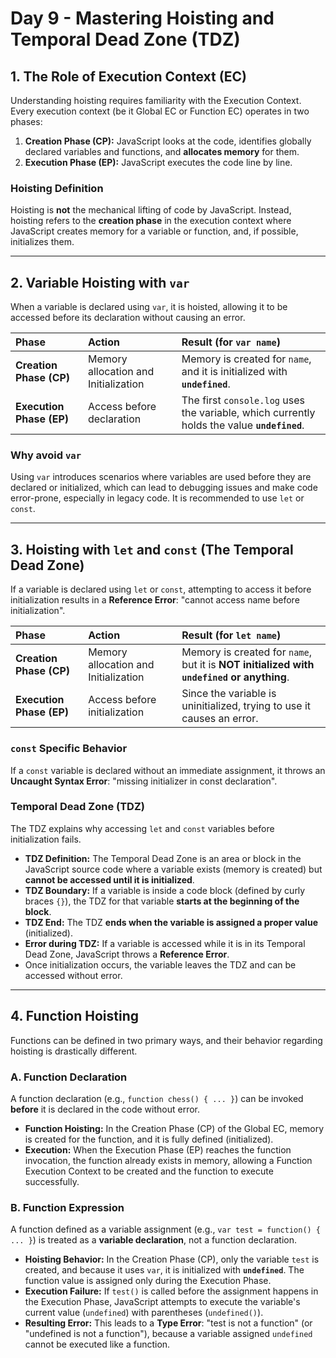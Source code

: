 # Day 9 - Mastering Hoisting and Temporal Dead Zone (TDZ)

## 1. The Role of Execution Context (EC)

Understanding hoisting requires familiarity with the Execution Context. Every execution context (be it Global EC or Function EC) operates in two phases:

1. **Creation Phase (CP):** JavaScript looks at the code, identifies globally declared variables and functions, and **allocates memory** for them.
2. **Execution Phase (EP):** JavaScript executes the code line by line.

### Hoisting Definition

Hoisting is **not** the mechanical lifting of code by JavaScript. Instead, hoisting refers to the **creation phase** in the execution context where JavaScript creates memory for a variable or function, and, if possible, initializes them.

---

## 2. Variable Hoisting with `var`

When a variable is declared using `var`, it is hoisted, allowing it to be accessed before its declaration without causing an error.

| Phase | Action | Result (for `var name`) |
|:------|:-------|:------------------------|
| **Creation Phase (CP)** | Memory allocation and Initialization | Memory is created for `name`, and it is initialized with **`undefined`**. |
| **Execution Phase (EP)** | Access before declaration | The first `console.log` uses the variable, which currently holds the value **`undefined`**. |

### Why avoid `var`

Using `var` introduces scenarios where variables are used before they are declared or initialized, which can lead to debugging issues and make code error-prone, especially in legacy code. It is recommended to use `let` or `const`.

---

## 3. Hoisting with `let` and `const` (The Temporal Dead Zone)

If a variable is declared using `let` or `const`, attempting to access it before initialization results in a **Reference Error**: "cannot access name before initialization".

| Phase | Action | Result (for `let name`) |
|:------|:-------|:------------------------|
| **Creation Phase (CP)** | Memory allocation and Initialization | Memory is created for `name`, but it is **NOT initialized with `undefined` or anything**. |
| **Execution Phase (EP)** | Access before initialization | Since the variable is uninitialized, trying to use it causes an error. |

### `const` Specific Behavior

If a `const` variable is declared without an immediate assignment, it throws an **Uncaught Syntax Error**: "missing initializer in const declaration".

### Temporal Dead Zone (TDZ)

The TDZ explains why accessing `let` and `const` variables before initialization fails.

- **TDZ Definition:** The Temporal Dead Zone is an area or block in the JavaScript source code where a variable exists (memory is created) but **cannot be accessed until it is initialized**.
- **TDZ Boundary:** If a variable is inside a code block (defined by curly braces `{}`), the TDZ for that variable **starts at the beginning of the block**.
- **TDZ End:** The TDZ **ends when the variable is assigned a proper value** (initialized).
- **Error during TDZ:** If a variable is accessed while it is in its Temporal Dead Zone, JavaScript throws a **Reference Error**.
- Once initialization occurs, the variable leaves the TDZ and can be accessed without error.

---

## 4. Function Hoisting

Functions can be defined in two primary ways, and their behavior regarding hoisting is drastically different.

### A. Function Declaration

A function declaration (e.g., `function chess() { ... }`) can be invoked **before** it is declared in the code without error.

- **Function Hoisting:** In the Creation Phase (CP) of the Global EC, memory is created for the function, and it is fully defined (initialized).
- **Execution:** When the Execution Phase (EP) reaches the function invocation, the function already exists in memory, allowing a Function Execution Context to be created and the function to execute successfully.

### B. Function Expression

A function defined as a variable assignment (e.g., `var test = function() { ... }`) is treated as a **variable declaration**, not a function declaration.

- **Hoisting Behavior:** In the Creation Phase (CP), only the variable `test` is created, and because it uses `var`, it is initialized with **`undefined`**. The function value is assigned only during the Execution Phase.
- **Execution Failure:** If `test()` is called before the assignment happens in the Execution Phase, JavaScript attempts to execute the variable's current value (`undefined`) with parentheses (`undefined()`).
- **Resulting Error:** This leads to a **Type Error**: "test is not a function" (or "undefined is not a function"), because a variable assigned `undefined` cannot be executed like a function.
